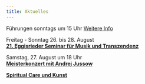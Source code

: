 ```yaml
---
title: Aktuelles
---
```

Führungen sonntags um 15 Uhr 
[Weitere Info](/fuehrungen/)
   

Freitag - Sonntag 26. bis 28. August  
[**21. Eggisrieder Seminar für Musik und Transzendenz**](/veranstaltungen/2022/seminar2022/)

Samstag, 27. August um 18 Uhr  
[**Meisterkonzert mit Andrej Jussow**](/veranstaltungen/2022/jussow/)

[**Spiritual Care und Kunst**](/veranstaltungen/2022/spiritualcare/)